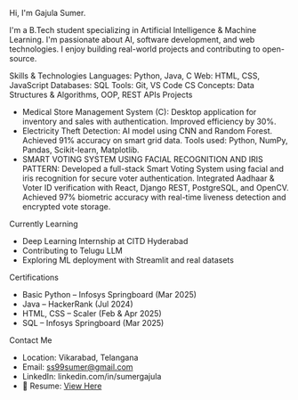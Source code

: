 Hi, I'm Gajula Sumer.

I'm a B.Tech student specializing in Artificial Intelligence & Machine Learning. I'm passionate about AI, software development, and web technologies. I enjoy building real-world projects and contributing to open-source.

Skills & Technologies
Languages: Python, Java, C
Web: HTML, CSS, JavaScript
Databases: SQL
Tools: Git, VS Code
CS Concepts: Data Structures & Algorithms, OOP, REST APIs
Projects

* Medical Store Management System (C): Desktop application for inventory and sales with authentication. Improved efficiency by 30%.
* Electricity Theft Detection: AI model using CNN and Random Forest. Achieved 91% accuracy on smart grid data. Tools used: Python, NumPy, Pandas, Scikit-learn, Matplotlib.
*  SMART VOTING SYSTEM USING FACIAL RECOGNITION AND IRIS PATTERN: 
Developed a full-stack Smart Voting System using facial and iris recognition for secure voter authentication.
Integrated Aadhaar & Voter ID verification with React, Django REST, PostgreSQL, and OpenCV.
Achieved 97% biometric accuracy with real-time liveness detection and encrypted vote storage.

Currently Learning

* Deep Learning Internship at CITD Hyderabad
* Contributing to Telugu LLM
* Exploring ML deployment with Streamlit and real datasets

Certifications

* Basic Python – Infosys Springboard (Mar 2025)
* Java – HackerRank (Jul 2024)
* HTML, CSS – Scaler (Feb & Apr 2025)
* SQL – Infosys Springboard (Mar 2025)

Contact Me
* Location: Vikarabad, Telangana
* Email: [ss99sumer@gmail.com](mailto:ss99sumer@gmail.com)
* LinkedIn: linkedin.com/in/sumergajula
* 📄 Resume: [View Here](https://drive.google.com/file/d/1U0mJZLfgXOVC8hYTVk834ZWE8QZFzbbR/view?usp=sharing)

